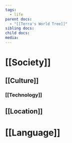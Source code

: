 ```yaml
---
tags:
  - life
parent docs:
  - "[[Terra's World Tree]]"
sibling docs: 
child docs: 
media:
---
```

# [[Society]]

## [[Culture]]

### [[Technology]]
## [[Location]]

# [[Language]]
